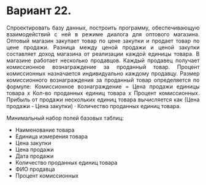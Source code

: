 # Вариант 22. 

<p align = "justify">
Спроектировать базу данных, построить программу, обеспечивающую взаимодействий с ней в режиме диалога для оптового магазина. Оптовый магазин закупает товар по цене закупки и продает товар по цене продажи.
Разница между ценой продажи и ценой закупки составляет доход магазина от реализации каждой единицы товара. В магазине работает несколько продавцов. Каждый продавец получает комиссионное вознаграждение за проданный товар.
Процент комиссионных назначается индивидуально каждому продавцу. Размер комиссионного вознаграждения за проданный товар определяется по формуле: Комиссионное вознаграждение = Цена продажи единицы товара x Кол-во проданных единиц товара x Процент комиссионных. Прибыль от продажи нескольких единиц товара вычисляется как (Цена продажи - Цена закупки) · Количество проданных единиц товара.
</p>

Минимальный набор полей базовых таблиц:
- Наименование товара
- Единица измерения товара
- Цена закупки
- Цена продажи
- Дата продажи
- Количество проданных единиц товара
- ФИО продавца
- Процент комиссионных
